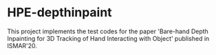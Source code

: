 # HPE-depthinpaint

This project implements the test codes for the paper 'Bare-hand Depth Inpainting for 3D Tracking of Hand Interacting with Object' published in ISMAR'20.
